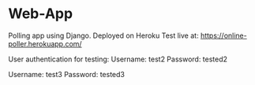 # Web-App
Polling app using Django. Deployed on Heroku
Test live at: https://online-poller.herokuapp.com/

User authentication for testing:
Username: test2
Password: tested2

Username: test3
Password: tested3
